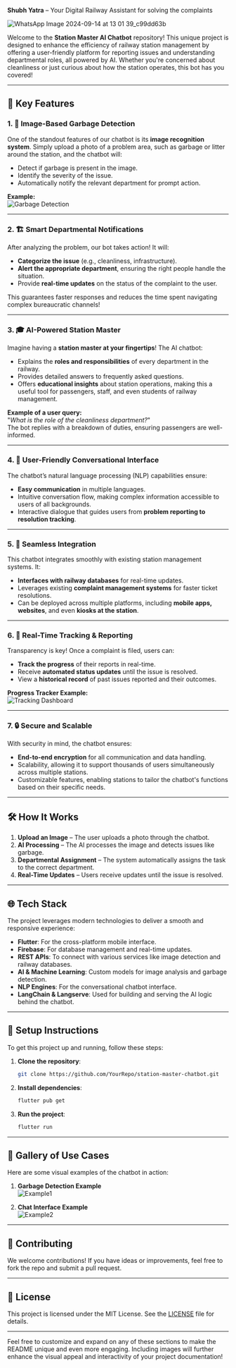 **Shubh Yatra** – Your Digital Railway Assistant for solving the complaints

![WhatsApp Image 2024-09-14 at 13 01 39_c99dd63b](https://github.com/user-attachments/assets/f9bca419-9025-421b-898e-7910f7c47fb5)


Welcome to the **Station Master AI Chatbot** repository! This unique project is designed to enhance the efficiency of railway station management by offering a user-friendly platform for reporting issues and understanding departmental roles, all powered by AI. Whether you're concerned about cleanliness or just curious about how the station operates, this bot has you covered!

---

## 🌟 **Key Features**

### 1. 📸 **Image-Based Garbage Detection**
One of the standout features of our chatbot is its **image recognition system**. Simply upload a photo of a problem area, such as garbage or litter around the station, and the chatbot will:
   - Detect if garbage is present in the image.
   - Identify the severity of the issue.
   - Automatically notify the relevant department for prompt action.

**Example:**  
![Garbage Detection](path-to-garbage-detection-image.png)

---

### 2. 🏗️ **Smart Departmental Notifications**
After analyzing the problem, our bot takes action! It will:
   - **Categorize the issue** (e.g., cleanliness, infrastructure).
   - **Alert the appropriate department**, ensuring the right people handle the situation.
   - Provide **real-time updates** on the status of the complaint to the user.

This guarantees faster responses and reduces the time spent navigating complex bureaucratic channels!

---

### 3. 🎓 **AI-Powered Station Master**
Imagine having a **station master at your fingertips**! The AI chatbot:
   - Explains the **roles and responsibilities** of every department in the railway.
   - Provides detailed answers to frequently asked questions.
   - Offers **educational insights** about station operations, making this a useful tool for passengers, staff, and even students of railway management.

**Example of a user query:**  
"_What is the role of the cleanliness department?_"  
The bot replies with a breakdown of duties, ensuring passengers are well-informed.

---

### 4. 💬 **User-Friendly Conversational Interface**
The chatbot’s natural language processing (NLP) capabilities ensure:
   - **Easy communication** in multiple languages.
   - Intuitive conversation flow, making complex information accessible to users of all backgrounds.
   - Interactive dialogue that guides users from **problem reporting to resolution tracking**.

---

### 5. 🚀 **Seamless Integration**
This chatbot integrates smoothly with existing station management systems. It:
   - **Interfaces with railway databases** for real-time updates.
   - Leverages existing **complaint management systems** for faster ticket resolutions.
   - Can be deployed across multiple platforms, including **mobile apps, websites**, and even **kiosks at the station**.

---

### 6. 🔄 **Real-Time Tracking & Reporting**
Transparency is key! Once a complaint is filed, users can:
   - **Track the progress** of their reports in real-time.
   - Receive **automated status updates** until the issue is resolved.
   - View a **historical record** of past issues reported and their outcomes.

**Progress Tracker Example:**  
![Tracking Dashboard](path-to-tracking-dashboard-image.png)

---

### 7. 🔒 **Secure and Scalable**
With security in mind, the chatbot ensures:
   - **End-to-end encryption** for all communication and data handling.
   - Scalability, allowing it to support thousands of users simultaneously across multiple stations.
   - Customizable features, enabling stations to tailor the chatbot's functions based on their specific needs.

---

## 🛠️ **How It Works** 

1. **Upload an Image** – The user uploads a photo through the chatbot.
2. **AI Processing** – The AI processes the image and detects issues like garbage.
3. **Departmental Assignment** – The system automatically assigns the task to the correct department.
4. **Real-Time Updates** – Users receive updates until the issue is resolved.

---

## 🌐 **Tech Stack**
The project leverages modern technologies to deliver a smooth and responsive experience:
   - **Flutter**: For the cross-platform mobile interface.
   - **Firebase**: For database management and real-time updates.
   - **REST APIs**: To connect with various services like image detection and railway databases.
   - **AI & Machine Learning**: Custom models for image analysis and garbage detection.
   - **NLP Engines**: For the conversational chatbot interface.
   - **LangChain & Langserve**: Used for building and serving the AI logic behind the chatbot.

---

## 🔧 **Setup Instructions**

To get this project up and running, follow these steps:

1. **Clone the repository**:
   ```bash
   git clone https://github.com/YourRepo/station-master-chatbot.git
   ```
2. **Install dependencies**:
   ```bash
   flutter pub get
   ```
3. **Run the project**:
   ```bash
   flutter run
   ```

---

## 📸 **Gallery of Use Cases**
Here are some visual examples of the chatbot in action:

1. **Garbage Detection Example**  
   ![Example1](path-to-use-case-image1.png)

2. **Chat Interface Example**  
   ![Example2](path-to-use-case-image2.png)

---

## 🤝 **Contributing**

We welcome contributions! If you have ideas or improvements, feel free to fork the repo and submit a pull request.

---

## 📝 **License**
This project is licensed under the MIT License. See the [LICENSE](LICENSE) file for details.

---

Feel free to customize and expand on any of these sections to make the README unique and even more engaging. Including images will further enhance the visual appeal and interactivity of your project documentation!
